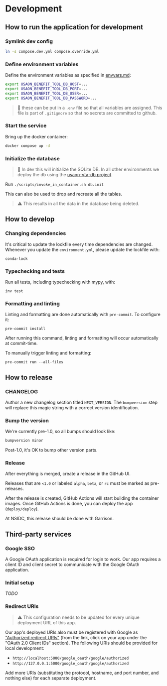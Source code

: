# Development

## How to run the application for development


### Symlink dev config

```bash
ln -s compose.dev.yml compose.override.yml
```


### Define environment variables

Define the environment variables as specified in [envvars.md](/reference/envvars.md):

```bash
export USAON_BENEFIT_TOOL_DB_HOST=...
export USAON_BENEFIT_TOOL_DB_PORT=...
export USAON_BENEFIT_TOOL_DB_USER=...
export USAON_BENEFIT_TOOL_DB_PASSWORD=...
```

> :memo: these can be put in a `.env` file so that all variables are assigned. This file
> is part of `.gitignore` so that no secrets are committed to github.

### Start the service

Bring up the docker container:

```bash
docker compose up -d
```


### Initialize the database

> :memo: In dev this will initialize the SQLite DB. In all other environments we deploy
> the db using the [usaon-vta-db project](https://github.com/nsidc/usaon-vta-db).

Run `./scripts/invoke_in_container.sh db.init`

This can also be used to drop and recreate all the tables.

> :warning: This results in all the data in the database being deleted.


## How to develop

### Changing dependencies

It's critical to update the lockfile every time dependencies are changed. Whenever you
update the `environment.yml`, please update the lockfile with:

```
conda-lock
```


### Typechecking and tests

Run all tests, including typechecking with mypy, with:

```
inv test
```


### Formatting and linting

Linting and formatting are done automatically with `pre-commit`. To configure it:

```
pre-commit install
```

After running this command, linting and formatting will occur automatically at
commit-time.

To manually trigger linting and formatting:

```
pre-commit run --all-files
```


## How to release

### CHANGELOG

Author a new changelog section titled `NEXT_VERSION`. The `bumpversion` step will
replace this magic string with a correct version identification.


### Bump the version

We're currently pre-1.0, so all bumps should look like:

```bash
bumpversion minor
```

Post-1.0, it's OK to bump other version parts.


### Release

After everything is merged, create a release in the GitHub UI.

Releases that are `<1.0` or labeled `alpha`, `beta`, or `rc` must be marked as
pre-releases.

After the release is created, GitHub Actions will start building the container images.
Once GitHub Actions is done, you can deploy the app (`deploy/deploy`).

At NSIDC, this release should be done with Garrison.


## Third-party services

### Google SSO

A Google OAuth application is required for login to work. Our app requires a client ID
and client secret to communicate with the Google OAuth application.


### Initial setup

_TODO_


### Redirect URIs

> :warning: This configuration needs to be updated for every unique deployment URL of
> this app.

Our app's deployed URIs also must be registered with Google as ["Authorized redirect
URIs"](https://console.cloud.google.com/apis/credentials) (from the link, click on your
app under the "OAuth 2.0 Client IDs" section). The following URIs should be provided for
local development:

* `http://localhost:5000/google_oauth/google/authorized`
* `http://127.0.0.1:5000/google_oauth/google/authorized`

Add more URIs (substituting the protocol, hostname, and port number, and nothing else)
for each separate deployment.
